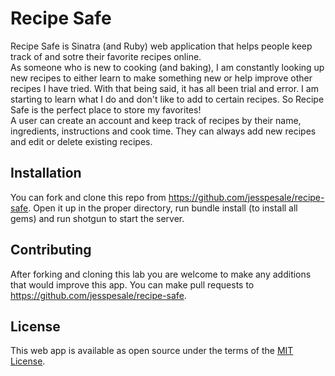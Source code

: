 # Recipe Safe
Recipe Safe is Sinatra (and Ruby) web application that helps people keep track of and sotre their favorite recipes online.
<br>
As someone who is new to cooking (and baking), I am constantly looking up new recipes to either learn to make something new or help improve other recipes I have tried. With that being said, it has all been trial and error. I am starting to learn what I do and don't like to add to certain recipes. So Recipe Safe is the perfect place to store my favorites!
<br>
A user can create an account and keep track of recipes by their name, ingredients, instructions and cook time. They can always add new recipes and edit or delete existing recipes.
<br>

## Installation 
You can fork and clone this repo from https://github.com/jesspesale/recipe-safe. Open it up in the proper directory, run bundle install (to install all gems) and run shotgun to start the server.

## Contributing
After forking and cloning this lab you are welcome to make any additions that would improve this app. You can make pull requests to https://github.com/jesspesale/recipe-safe.


## License
This web app is available as open source under the terms of the [MIT License](https://opensource.org/licenses/MIT).

